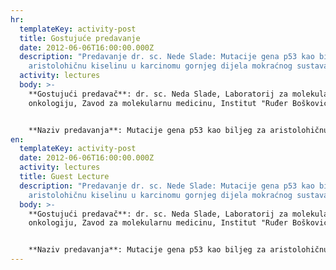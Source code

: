 ```yaml
---
hr:
  templateKey: activity-post
  title: Gostujuće predavanje
  date: 2012-06-06T16:00:00.000Z
  description: "Predavanje dr. sc. Nede Slade: Mutacije gena p53 kao biljeg za
    aristolohičnu kiselinu u karcinomu gornjeg dijela mokraćnog sustava"
  activity: lectures
  body: >-
    **Gostujući predavač**: dr. sc. Neda Slade, Laboratorij za molekularnu
    onkologiju, Zavod za molekularnu medicinu, Institut "Ruđer Bošković"


    **Naziv predavanja**: Mutacije gena p53 kao biljeg za aristolohičnu kiselinu u karcinomu gornjeg dijela mokraćnog sustava
en:
  templateKey: activity-post
  date: 2012-06-06T16:00:00.000Z
  activity: lectures
  title: Guest Lecture
  description: "Predavanje dr. sc. Nede Slade: Mutacije gena p53 kao biljeg za
    aristolohičnu kiselinu u karcinomu gornjeg dijela mokraćnog sustava"
  body: >-
    **Gostujući predavač**: dr. sc. Neda Slade, Laboratorij za molekularnu
    onkologiju, Zavod za molekularnu medicinu, Institut "Ruđer Bošković"


    **Naziv predavanja**: Mutacije gena p53 kao biljeg za aristolohičnu kiselinu u karcinomu gornjeg dijela mokraćnog sustava
---
```

